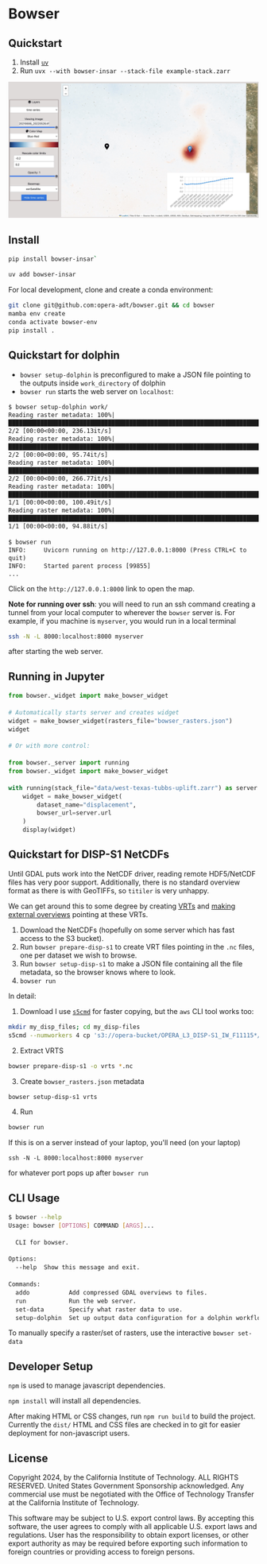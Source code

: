 # Bowser

## Quickstart

1. Install [`uv`](https://docs.astral.sh/uv/#installation)
2. Run `uvx --with bowser-insar --stack-file example-stack.zarr`

![](docs/demo-timeseries.jpg)

## Install

```bash
pip install bowser-insar`
```

```bash
uv add bowser-insar
```

For local development, clone and create a conda environment:
```bash
git clone git@github.com:opera-adt/bowser.git && cd bowser
mamba env create
conda activate bowser-env
pip install .
```

## Quickstart for dolphin

- `bowser setup-dolphin` is preconfigured to make a JSON file pointing to the outputs inside `work_directory` of dolphin
- `bowser run` starts the web server on `localhost`:

```
$ bowser setup-dolphin work/
Reading raster metadata: 100%|████████████████████████████████████████████████████████████████████████████████████████████████████████████████████████████████████████████████| 2/2 [00:00<00:00, 236.13it/s]
Reading raster metadata: 100%|█████████████████████████████████████████████████████████████████████████████████████████████████████████████████████████████████████████████████| 2/2 [00:00<00:00, 95.74it/s]
Reading raster metadata: 100%|████████████████████████████████████████████████████████████████████████████████████████████████████████████████████████████████████████████████| 2/2 [00:00<00:00, 266.77it/s]
Reading raster metadata: 100%|████████████████████████████████████████████████████████████████████████████████████████████████████████████████████████████████████████████████| 1/1 [00:00<00:00, 100.49it/s]
Reading raster metadata: 100%|█████████████████████████████████████████████████████████████████████████████████████████████████████████████████████████████████████████████████| 1/1 [00:00<00:00, 94.88it/s]

$ bowser run
INFO:     Uvicorn running on http://127.0.0.1:8000 (Press CTRL+C to quit)
INFO:     Started parent process [99855]
...
```

Click on the `http://127.0.0.1:8000` link to open the map.


**Note for running over ssh**: you will need to run an ssh command creating a tunnel from your local computer to wherever the `bowser` server is.
For example, if you machine is `myserver`, you would run in a local terminal

```bash
ssh -N -L 8000:localhost:8000 myserver
```

after starting the web server.

## Running in Jupyter

```python
from bowser._widget import make_bowser_widget

# Automatically starts server and creates widget
widget = make_bowser_widget(rasters_file="bowser_rasters.json")
widget

# Or with more control:

from bowser._server import running
from bowser._widget import make_bowser_widget

with running(stack_file="data/west-texas-tubbs-uplift.zarr") as server:
    widget = make_bowser_widget(
        dataset_name="displacement",
        bowser_url=server.url
    )
    display(widget)
```

## Quickstart for DISP-S1 NetCDFs

Until GDAL puts work into the NetCDF driver, reading remote HDF5/NetCDF files has very poor support. Additionally, there is no standard overview format as there is with GeoTIFFs, so `titiler` is very unhappy.

We can get around this to some degree by creating [VRTs](https://gdal.org/drivers/raster/vrt.html) and [making external overviews](https://gdal.org/programs/gdaladdo.html) pointing at these VRTs.

1. Download the NetCDFs (hopefully on some server which has fast access to the S3 bucket).
2. Run `bowser prepare-disp-s1` to create VRT files pointing in the `.nc` files, one per dataset we wish to browse.
3. Run `bowser setup-disp-s1` to make a JSON file containing all the file metadata, so the browser knows where to look.
4. `bowser run`

In detail:

1. Download
I use [`s5cmd`](https://github.com/peak/s5cmd) for faster copying, but the `aws` CLI tool works too:

```bash
mkdir my_disp_files; cd my_disp-files
s5cmd --numworkers 4 cp 's3://opera-bucket/OPERA_L3_DISP-S1_IW_F11115*/OPERA_L3_DISP-S1_IW_F11115*.nc' .
```

2. Extract VRTS

```bash
bowser prepare-disp-s1 -o vrts *.nc
```

3. Create `bowser_rasters.json` metadata

```bash
bowser setup-disp-s1 vrts
```

4. Run

```bash
bowser run
```

If this is on a server instead of your laptop, you'll need (on your laptop)

```
ssh -N -L 8000:localhost:8000 myserver
```
for whatever port pops up after `bowser run`


## CLI Usage

```bash
$ bowser --help
Usage: bowser [OPTIONS] COMMAND [ARGS]...

  CLI for bowser.

Options:
  --help  Show this message and exit.

Commands:
  addo           Add compressed GDAL overviews to files.
  run            Run the web server.
  set-data       Specify what raster data to use.
  setup-dolphin  Set up output data configuration for a dolphin workflow.
```

To manually specify a raster/set of rasters, use the interactive `bowser set-data`

## Developer Setup

`npm` is used to manage javascript dependencies.

`npm install` will install all dependencies.

After making HTML or CSS changes, run `npm run build` to build the project.
Currently the `dist/` HTML and CSS files are checked in to git for easier deployment for non-javascript users.

## License

Copyright 2024, by the California Institute of Technology. ALL RIGHTS RESERVED. United States Government Sponsorship acknowledged. Any commercial use must be negotiated with the Office of Technology Transfer at the California Institute of Technology.

This software may be subject to U.S. export control laws. By accepting this software, the user agrees to comply with all applicable U.S. export laws and regulations. User has the responsibility to obtain export licenses, or other export authority as may be required before exporting such information to foreign countries or providing access to foreign persons.
